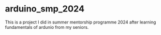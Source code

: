 # arduino_smp_2024
This is a project I did in summer mentorship programme 2024 after learning fundamentals of ardunio from my seniors.
